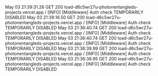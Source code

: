 
May 03 21:39:31.26
GET
200
load-d6c5wr27u-photonentangleds-projects.vercel.app
/
[INFO] [Middleware] Auth check TEMPORARILY DISABLED
May 03 21:39:16.50
GET
200
load-d6c5wr27u-photonentangleds-projects.vercel.app
/
[INFO] [Middleware] Auth check TEMPORARILY DISABLED
May 03 21:36:40.74
GET
200
load-d6c5wr27u-photonentangleds-projects.vercel.app
/
[INFO] [Middleware] Auth check TEMPORARILY DISABLED
May 03 21:36:40.74
GET
200
load-d6c5wr27u-photonentangleds-projects.vercel.app
/
[INFO] [Middleware] Auth check TEMPORARILY DISABLED
May 03 21:36:39.99
GET
200
load-d6c5wr27u-photonentangleds-projects.vercel.app
/
[INFO] [Middleware] Auth check TEMPORARILY DISABLED
May 03 21:36:39.95
GET
200
load-d6c5wr27u-photonentangleds-projects.vercel.app
/
[INFO] [Middleware] Auth check TEMPORARILY DISABLED
